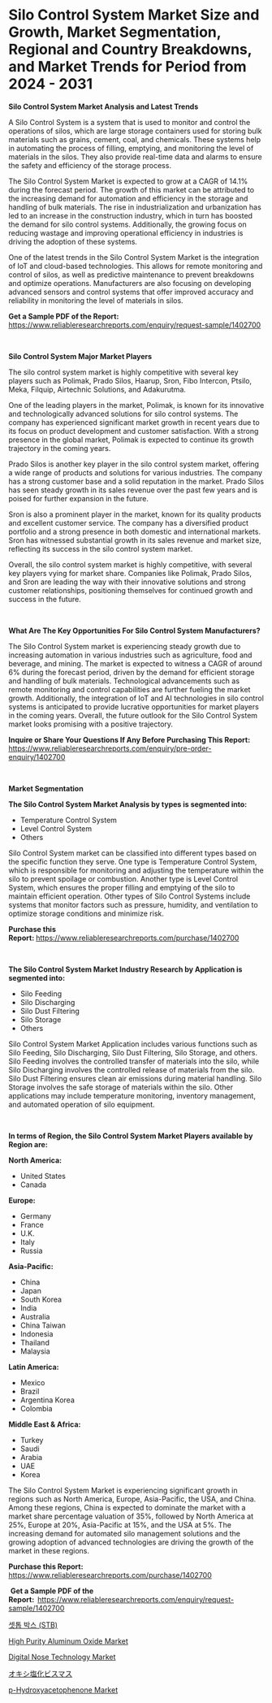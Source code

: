 <p><h1>Silo Control System Market Size and Growth, Market Segmentation, Regional and Country Breakdowns, and Market Trends for Period from 2024 -  2031</h1></p><p><strong>Silo Control System Market Analysis and Latest Trends</strong></p>
<p><p>A Silo Control System is a system that is used to monitor and control the operations of silos, which are large storage containers used for storing bulk materials such as grains, cement, coal, and chemicals. These systems help in automating the process of filling, emptying, and monitoring the level of materials in the silos. They also provide real-time data and alarms to ensure the safety and efficiency of the storage process.</p><p>The Silo Control System Market is expected to grow at a CAGR of 14.1% during the forecast period. The growth of this market can be attributed to the increasing demand for automation and efficiency in the storage and handling of bulk materials. The rise in industrialization and urbanization has led to an increase in the construction industry, which in turn has boosted the demand for silo control systems. Additionally, the growing focus on reducing wastage and improving operational efficiency in industries is driving the adoption of these systems.</p><p>One of the latest trends in the Silo Control System Market is the integration of IoT and cloud-based technologies. This allows for remote monitoring and control of silos, as well as predictive maintenance to prevent breakdowns and optimize operations. Manufacturers are also focusing on developing advanced sensors and control systems that offer improved accuracy and reliability in monitoring the level of materials in silos.</p></p>
<p><strong>Get a Sample PDF of the Report:&nbsp;</strong> <a href="https://www.reliableresearchreports.com/enquiry/request-sample/1402700">https://www.reliableresearchreports.com/enquiry/request-sample/1402700</a></p>
<p>&nbsp;</p>
<p><strong>Silo Control System Major Market Players</strong></p>
<p><p>The silo control system market is highly competitive with several key players such as Polimak, Prado Silos, Haarup, Sron, Fibo Intercon, Ptsilo, Meka, Filquip, Airtechnic Solutions, and Adakurutma. </p><p>One of the leading players in the market, Polimak, is known for its innovative and technologically advanced solutions for silo control systems. The company has experienced significant market growth in recent years due to its focus on product development and customer satisfaction. With a strong presence in the global market, Polimak is expected to continue its growth trajectory in the coming years.</p><p>Prado Silos is another key player in the silo control system market, offering a wide range of products and solutions for various industries. The company has a strong customer base and a solid reputation in the market. Prado Silos has seen steady growth in its sales revenue over the past few years and is poised for further expansion in the future.</p><p>Sron is also a prominent player in the market, known for its quality products and excellent customer service. The company has a diversified product portfolio and a strong presence in both domestic and international markets. Sron has witnessed substantial growth in its sales revenue and market size, reflecting its success in the silo control system market.</p><p>Overall, the silo control system market is highly competitive, with several key players vying for market share. Companies like Polimak, Prado Silos, and Sron are leading the way with their innovative solutions and strong customer relationships, positioning themselves for continued growth and success in the future.</p></p>
<p>&nbsp;</p>
<p><strong>What Are The Key Opportunities For Silo Control System Manufacturers?</strong></p>
<p><p>The Silo Control System market is experiencing steady growth due to increasing automation in various industries such as agriculture, food and beverage, and mining. The market is expected to witness a CAGR of around 6% during the forecast period, driven by the demand for efficient storage and handling of bulk materials. Technological advancements such as remote monitoring and control capabilities are further fueling the market growth. Additionally, the integration of IoT and AI technologies in silo control systems is anticipated to provide lucrative opportunities for market players in the coming years. Overall, the future outlook for the Silo Control System market looks promising with a positive trajectory.</p></p>
<p><strong>Inquire or Share Your Questions If Any Before Purchasing This Report:</strong> <a href="https://www.reliableresearchreports.com/enquiry/pre-order-enquiry/1402700">https://www.reliableresearchreports.com/enquiry/pre-order-enquiry/1402700</a></p>
<p>&nbsp;</p>
<p><strong>Market Segmentation</strong></p>
<p><strong>The Silo Control System Market Analysis by types is segmented into:</strong></p>
<p><ul><li>Temperature Control System</li><li>Level Control System</li><li>Others</li></ul></p>
<p><p>Silo Control System market can be classified into different types based on the specific function they serve. One type is Temperature Control System, which is responsible for monitoring and adjusting the temperature within the silo to prevent spoilage or combustion. Another type is Level Control System, which ensures the proper filling and emptying of the silo to maintain efficient operation. Other types of Silo Control Systems include systems that monitor factors such as pressure, humidity, and ventilation to optimize storage conditions and minimize risk.</p></p>
<p><strong>Purchase this Report:&nbsp;</strong><a href="https://www.reliableresearchreports.com/purchase/1402700">https://www.reliableresearchreports.com/purchase/1402700</a></p>
<p>&nbsp;</p>
<p><strong>The Silo Control System Market Industry Research by Application is segmented into:</strong></p>
<p><ul><li>Silo Feeding</li><li>Silo Discharging</li><li>Silo Dust Filtering</li><li>Silo Storage</li><li>Others</li></ul></p>
<p><p>Silo Control System Market Application includes various functions such as Silo Feeding, Silo Discharging, Silo Dust Filtering, Silo Storage, and others. Silo Feeding involves the controlled transfer of materials into the silo, while Silo Discharging involves the controlled release of materials from the silo. Silo Dust Filtering ensures clean air emissions during material handling. Silo Storage involves the safe storage of materials within the silo. Other applications may include temperature monitoring, inventory management, and automated operation of silo equipment.</p></p>
<p>&nbsp;</p>
<p><strong>In terms of Region, the Silo Control System Market Players available by Region are:</strong></p>
<p>
    <p> <strong> North America: </strong>
        <ul>
            <li>United States</li>
            <li>Canada</li>
        </ul>
        </p> 
    <p> <strong> Europe: </strong>
        <ul>
            <li>Germany</li>
            <li>France</li>
            <li>U.K.</li>
            <li>Italy</li>
            <li>Russia</li>
        </ul>
        </p> 
    <p> <strong> Asia-Pacific: </strong>
        <ul>
            <li>China</li>
            <li>Japan</li>
            <li>South Korea</li>
            <li>India</li>
            <li>Australia</li>
            <li>China Taiwan</li>
            <li>Indonesia</li>
            <li>Thailand</li>
            <li>Malaysia</li>
        </ul>
        </p> 
    <p> <strong> Latin America: </strong>
        <ul>
            <li>Mexico</li>
            <li>Brazil</li>
            <li>Argentina Korea</li>
            <li>Colombia</li>
        </ul>
        </p> 
    <p> <strong> Middle East & Africa: </strong>
        <ul>
            <li>Turkey</li>
            <li>Saudi</li>
            <li>Arabia</li>
            <li>UAE</li>
            <li>Korea</li>
        </ul>
    </p>
    </p>
<p><p>The Silo Control System Market is experiencing significant growth in regions such as North America, Europe, Asia-Pacific, the USA, and China. Among these regions, China is expected to dominate the market with a market share percentage valuation of 35%, followed by North America at 25%, Europe at 20%, Asia-Pacific at 15%, and the USA at 5%. The increasing demand for automated silo management solutions and the growing adoption of advanced technologies are driving the growth of the market in these regions.</p></p>
<p><strong>Purchase this Report: </strong><a href="https://www.reliableresearchreports.com/purchase/1402700">https://www.reliableresearchreports.com/purchase/1402700</a></p>
<p>&nbsp;<strong>Get a Sample PDF of the Report:&nbsp;&nbsp;</strong><a href="https://www.reliableresearchreports.com/enquiry/request-sample/1402700">https://www.reliableresearchreports.com/enquiry/request-sample/1402700</a></p>
<p><strong></strong></p>
<p><p><a href="https://medium.com/@roderictykbuckridge566867/%EC%85%8B%ED%86%B1-%EB%B0%95%EC%8A%A4-stb-%EC%8B%9C%EC%9E%A5-%EC%84%B1%EA%B3%B5%EC%A0%81%EC%9D%B8-%EB%B9%84%EC%A6%88%EB%8B%88%EC%8A%A4-%EC%A0%84%EB%9E%B5%EC%9D%98-%ED%95%B5%EC%8B%AC-%EC%98%88%EC%B8%A1-2031%EB%85%84%EA%B9%8C%EC%A7%80-e294ba489fa2">셋톱 박스 (STB)</a></p><p><a href="https://view.publitas.com/reportprime-1/high-purity-aluminum-oxide-market-size-evaluating-its-market-trends-growth-and-projections-2024-2031/">High Purity Aluminum Oxide Market</a></p><p><a href="https://picayune-night-cbd.notion.site/Digital-Nose-Technology-Market-Size-Furnishes-Valuable-Information-Encompassing-Market-Share-Market-51657ccde195451a8e1160ee4b03c0a6">Digital Nose Technology Market</a></p><p><a href="https://medium.com/@samirmayert1/%E3%83%93%E3%82%B9%E3%83%9E%E3%82%B9%E3%82%AA%E3%82%AD%E3%82%B7%E3%82%AF%E3%83%AD%E3%83%A9%E3%82%A4%E3%83%89%E5%B8%82%E5%A0%B4-%E3%82%BF%E3%82%A4%E3%83%97-%E3%82%A2%E3%83%97%E3%83%AA%E3%82%B1%E3%83%BC%E3%82%B7%E3%83%A7%E3%83%B3-%E5%9C%B0%E7%90%86%E3%81%AB%E3%82%88%E3%82%8B%E5%8C%85%E6%8B%AC%E7%9A%84%E3%81%AA%E8%A9%95%E4%BE%A1-43ce321bc4a7">オキシ塩化ビスマス</a></p><p><a href="https://funky-papaya-cf4.notion.site/p-Hydroxyacetophenone-Market-Size-and-Growth-Market-Segmentation-Regional-and-Country-Breakdowns--e70073304b14444b8eb1528882e8254f">p-Hydroxyacetophenone Market</a></p></p>